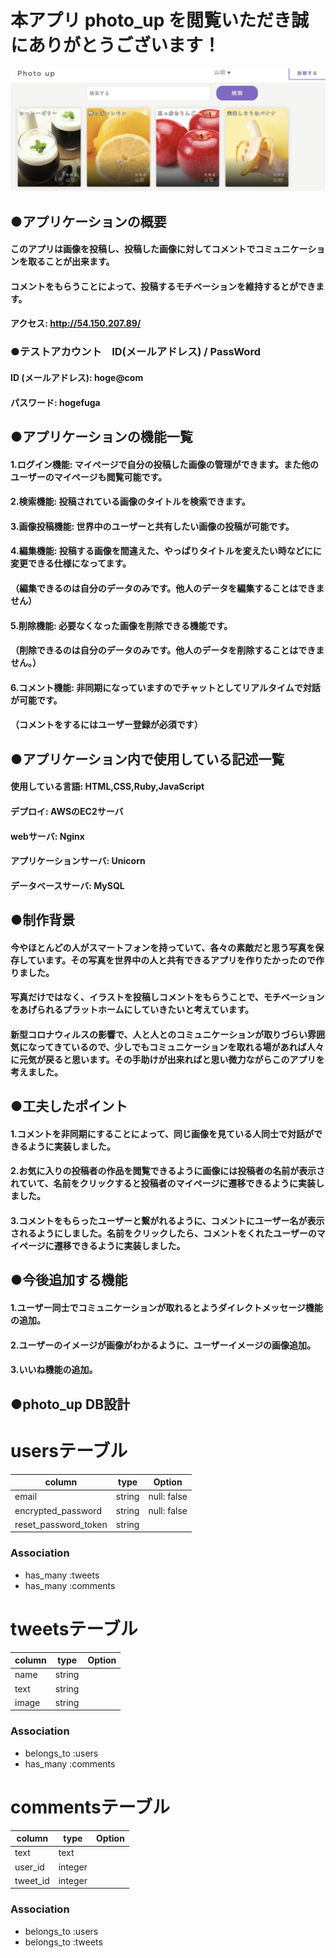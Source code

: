 # 本アプリ photo_up を閲覧いただき誠にありがとうございます！
![dc621f0814d769da779a5f0ca63b80f9](https://github.com/takatoshi-inoue/photo_up/blob/master/dc621f0814d769da779a5f0ca63b80f9.jpg)
## ●アプリケーションの概要
#### このアプリは画像を投稿し、投稿した画像に対してコメントでコミュニケーションを取ることが出来ます。
#### コメントをもらうことによって、投稿するモチベーションを維持するとができます。

#### アクセス: http://54.150.207.89/

### ●テストアカウント　ID(メールアドレス) / PassWord
#### ID (メールアドレス): hoge@com
#### パスワード: hogefuga

## ●アプリケーションの機能一覧
#### 1.ログイン機能:  マイページで自分の投稿した画像の管理ができます。また他のユーザーのマイページも閲覧可能です。

#### 2.検索機能:  投稿されている画像のタイトルを検索できます。

#### 3.画像投稿機能:  世界中のユーザーと共有したい画像の投稿が可能です。

#### 4.編集機能:  投稿する画像を間違えた、やっぱりタイトルを変えたい時などにに変更できる仕様になってます。
#### （編集できるのは自分のデータのみです。他人のデータを編集することはできません）

#### 5.削除機能:  必要なくなった画像を削除できる機能です。
#### （削除できるのは自分のデータのみです。他人のデータを削除することはできません。）

#### 6.コメント機能:  非同期になっていますのでチャットとしてリアルタイムで対話が可能です。
#### （コメントをするにはユーザー登録が必須です）

## ●アプリケーション内で使用している記述一覧
#### 使用している言語: HTML,CSS,Ruby,JavaScript
#### デプロイ: AWSのEC2サーバ
#### webサーバ: Nginx
#### アプリケーションサーバ: Unicorn
#### データベースサーバ: MySQL


## ●制作背景
#### 今やほとんどの人がスマートフォンを持っていて、各々の素敵だと思う写真を保存しています。その写真を世界中の人と共有できるアプリを作りたかったので作りました。
#### 写真だけではなく、イラストを投稿しコメントをもらうことで、モチベーションをあげられるプラットホームにしていきたいと考えています。
#### 新型コロナウィルスの影響で、人と人とのコミュニケーションが取りづらい雰囲気になってきているので、少しでもコミュニケーションを取れる場があれば人々に元気が戻ると思います。その手助けが出来ればと思い微力ながらこのアプリを考えました。
## ●工夫したポイント
#### 1.コメントを非同期にすることによって、同じ画像を見ている人同士で対話ができるように実装しました。
#### 2.お気に入りの投稿者の作品を閲覧できるように画像には投稿者の名前が表示されていて、名前をクリックすると投稿者のマイページに遷移できるように実装しました。
#### 3.コメントをもらったユーザーと繋がれるように、コメントにユーザー名が表示されるようにしました。名前をクリックしたら、コメントをくれたユーザーのマイページに遷移できるように実装しました。

## ●今後追加する機能
#### 1.ユーザー同士でコミュニケーションが取れるとようダイレクトメッセージ機能の追加。
#### 2.ユーザーのイメージが画像がわかるように、ユーザーイメージの画像追加。
#### 3.いいね機能の追加。

## ●photo_up DB設計

# usersテーブル
|column|type|Option|
|------|----|------|
|email|string|null: false|
|encrypted_password|string|null: false|
|reset_password_token|string||
### Association
- has_many :tweets
- has_many :comments


# tweetsテーブル
|column|type|Option|
|------|----|------|
|name|string||
|text|string||
|image|string||
### Association
- belongs_to :users
- has_many :comments


# commentsテーブル
|column|type|Option|
|------|----|------|
|text|text||
|user_id|integer||
|tweet_id|integer||
### Association
- belongs_to :users
- belongs_to :tweets
